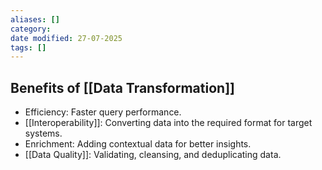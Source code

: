 ```yaml
---
aliases: []
category:
date modified: 27-07-2025
tags: []
---
```

## Benefits of [[Data Transformation]]  

- Efficiency: Faster query performance.  
- [[Interoperability]]: Converting data into the required format for target systems.  
- Enrichment: Adding contextual data for better insights.  
- [[Data Quality]]: Validating, cleansing, and deduplicating data.